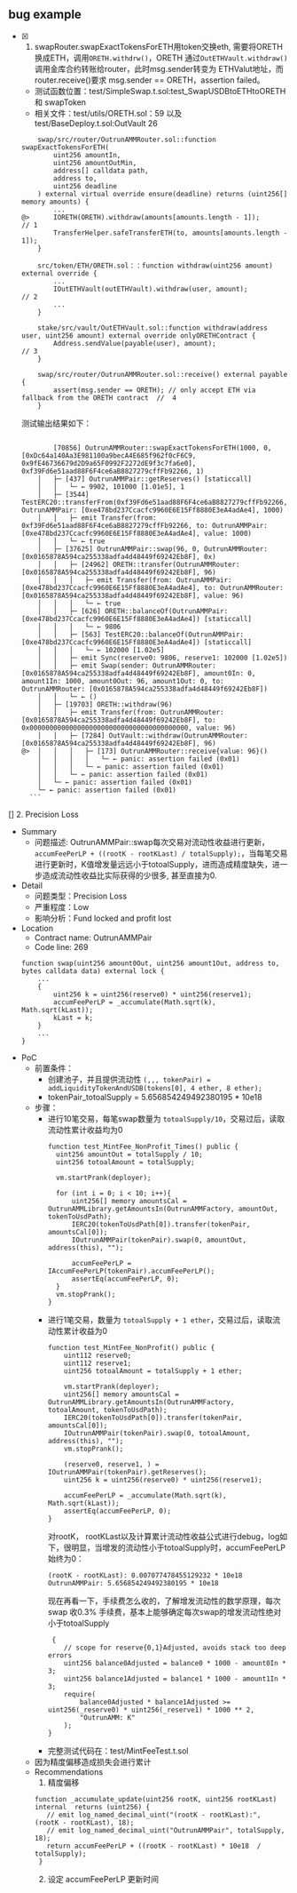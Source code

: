 ## bug example
- [X] 1. swapRouter.swapExactTokensForETH用token交换eth, 需要将ORETH换成ETH，调用`ORETH.withdrw()`，ORETH 通过`OutETHVault.withdraw()`调用金库合约转账给router，此时msg.sender转变为 ETHValut地址，而router.receive()要求 msg.sender == ORETH，assertion failed。
   - 测试函数位置：test/SimpleSwap.t.sol:test_SwapUSDBtoETHtoORETH 和 swapToken
   - 相关文件：test/utils/ORETH.sol：59 以及test/BaseDeploy.t.sol:OutVault 26
    ```
        swap/src/router/OutrunAMMRouter.sol::function swapExactTokensForETH(
            uint256 amountIn,
            uint256 amountOutMin,
            address[] calldata path,
            address to,
            uint256 deadline
        ) external virtual override ensure(deadline) returns (uint256[] memory amounts) {
            ...
    @>      IORETH(ORETH).withdraw(amounts[amounts.length - 1]);                            // 1
            TransferHelper.safeTransferETH(to, amounts[amounts.length - 1]);
        }

        src/token/ETH/ORETH.sol：：function withdraw(uint256 amount) external override {
            ...
            IOutETHVault(outETHVault).withdraw(user, amount);                           // 2
            ...
        }

        stake/src/vault/OutETHVault.sol::function withdraw(address user, uint256 amount) external override onlyORETHContract {
            Address.sendValue(payable(user), amount);                                   // 3
        }

        swap/src/router/OutrunAMMRouter.sol::receive() external payable {
            assert(msg.sender == ORETH); // only accept ETH via fallback from the ORETH contract  //  4
        }
    ```
    测试输出结果如下：
    ```

            [70856] OutrunAMMRouter::swapExactTokensForETH(1000, 0, [0xDc64a140Aa3E981100a9becA4E685f962f0cF6C9, 0x9fE46736679d2D9a65F0992F2272dE9f3c7fa6e0], 0xf39Fd6e51aad88F6F4ce6aB8827279cffFb92266, 1)
        │   ├─ [437] OutrunAMMPair::getReserves() [staticcall]
        │   │   └─ ← 9902, 101000 [1.01e5], 1
        │   ├─ [3544] TestERC20::transferFrom(0xf39Fd6e51aad88F6F4ce6aB8827279cffFb92266, OutrunAMMPair: [0xe478bd237Ccacfc9960E6E15Ff8880E3eA4adAe4], 1000)
        │   │   ├─ emit Transfer(from: 0xf39Fd6e51aad88F6F4ce6aB8827279cffFb92266, to: OutrunAMMPair: [0xe478bd237Ccacfc9960E6E15Ff8880E3eA4adAe4], value: 1000)
        │   │   └─ ← true
        │   ├─ [37625] OutrunAMMPair::swap(96, 0, OutrunAMMRouter: [0x0165878A594ca255338adfa4d48449f69242Eb8F], 0x)
        │   │   ├─ [24962] ORETH::transfer(OutrunAMMRouter: [0x0165878A594ca255338adfa4d48449f69242Eb8F], 96)
        │   │   │   ├─ emit Transfer(from: OutrunAMMPair: [0xe478bd237Ccacfc9960E6E15Ff8880E3eA4adAe4], to: OutrunAMMRouter: [0x0165878A594ca255338adfa4d48449f69242Eb8F], value: 96)
        │   │   │   └─ ← true
        │   │   ├─ [626] ORETH::balanceOf(OutrunAMMPair: [0xe478bd237Ccacfc9960E6E15Ff8880E3eA4adAe4]) [staticcall]
        │   │   │   └─ ← 9806
        │   │   ├─ [563] TestERC20::balanceOf(OutrunAMMPair: [0xe478bd237Ccacfc9960E6E15Ff8880E3eA4adAe4]) [staticcall]
        │   │   │   └─ ← 102000 [1.02e5]
        │   │   ├─ emit Sync(reserve0: 9806, reserve1: 102000 [1.02e5])
        │   │   ├─ emit Swap(sender: OutrunAMMRouter: [0x0165878A594ca255338adfa4d48449f69242Eb8F], amount0In: 0, amount1In: 1000, amount0Out: 96, amount1Out: 0, to: OutrunAMMRouter: [0x0165878A594ca255338adfa4d48449f69242Eb8F])
        │   │   └─ ← ()
        │   ├─ [19703] ORETH::withdraw(96)
        │   │   ├─ emit Transfer(from: OutrunAMMRouter: [0x0165878A594ca255338adfa4d48449f69242Eb8F], to: 0x0000000000000000000000000000000000000000, value: 96)
        │   │   ├─ [7284] OutVault::withdraw(OutrunAMMRouter: [0x0165878A594ca255338adfa4d48449f69242Eb8F], 96)
    @>  │   │   │   ├─ [173] OutrunAMMRouter::receive{value: 96}()
        │   │   │   │   └─ ← panic: assertion failed (0x01)
        │   │   │   └─ ← panic: assertion failed (0x01)
        │   │   └─ ← panic: assertion failed (0x01)
        │   └─ ← panic: assertion failed (0x01)
        └─ ← panic: assertion failed (0x01)
      ```
[] 2. Precision Loss
  - Summary
    - 问题描述: OutrunAMMPair::swap每次交易对流动性收益进行更新，`accumFeePerLP + ((rootK - rootKLast) / totalSupply);`，当每笔交易进行更新时，K值增发量远远小于totoalSupply，进而造成精度缺失，进一步造成流动性收益比实际获得的少很多, 甚至直接为0.
  - Detail
    - 问题类型：Precision Loss
    - 严重程度：Low
    - 影响分析：Fund locked and profit lost
  - Location
    - Contract name: OutrunAMMPair
    - Code line: 269
    ```
    function swap(uint256 amount0Out, uint256 amount1Out, address to, bytes calldata data) external lock {
        ...
        {   
            uint256 k = uint256(reserve0) * uint256(reserve1);
            accumFeePerLP = _accumulate(Math.sqrt(k), Math.sqrt(kLast));
            kLast = k;
        }
        ...
    }
    ```
 - PoC
   - 前置条件：
     - 创建池子，并且提供流动性 `(,,, tokenPair) = addLiquidityTokenAndUSDB(tokens[0], 4 ether, 8 ether);`
     - tokenPair_totoalSupply = 5.656854249492380195 * 10e18
   - 步骤：
     - 进行10笔交易，每笔swap数量为 `totoalSupply/10`，交易过后，读取流动性累计收益均为0
        ```
        function test_MintFee_NonProfit_Times() public {
          uint256 amountOut = totalSupply / 10;
          uint256 totoalAmount = totalSupply;

          vm.startPrank(deployer);
          
          for (int i = 0; i < 10; i++){
              uint256[] memory amountsCal = OutrunAMMLibrary.getAmountsIn(OutrunAMMFactory, amountOut, tokenToUsdPath);
              IERC20(tokenToUsdPath[0]).transfer(tokenPair, amountsCal[0]);
              IOutrunAMMPair(tokenPair).swap(0, amountOut, address(this), "");

              accumFeePerLP = IAccumFeePerLP(tokenPair).accumFeePerLP();
              assertEq(accumFeePerLP, 0);
          }
          vm.stopPrank();
        }
        ```
     - 进行1笔交易，数量为 `totoalSupply + 1 ether`，交易过后，读取流动性累计收益为0
        ```
        function test_MintFee_NonProfit() public {
            uint112 reserve0;
            uint112 reserve1;
            uint256 totoalAmount = totalSupply + 1 ether;

            vm.startPrank(deployer);
            uint256[] memory amountsCal = OutrunAMMLibrary.getAmountsIn(OutrunAMMFactory, totoalAmount, tokenToUsdPath);
            IERC20(tokenToUsdPath[0]).transfer(tokenPair, amountsCal[0]);
            IOutrunAMMPair(tokenPair).swap(0, totoalAmount, address(this), "");
            vm.stopPrank();

            (reserve0, reserve1, ) = IOutrunAMMPair(tokenPair).getReserves();
            uint256 k = uint256(reserve0) * uint256(reserve1);

            accumFeePerLP = _accumulate(Math.sqrt(k), Math.sqrt(kLast));
            assertEq(accumFeePerLP, 0);
        }
        ```
        对rootK， rootKLast以及计算累计流动性收益公式进行debug，log如下，很明显，当增发的流动性小于totoalSupply时，accumFeePerLP始终为0：
        ```
        (rootK - rootKLast): 0.007077478455129232 * 10e18
        OutrunAMMPair: 5.656854249492380195 * 10e18
        ```
        现在再看一下，手续费怎么收的，了解增发流动性的数学原理，每次swap 收0.3% 手续费，基本上能够确定每次swap的增发流动性绝对小于totoalSupply
        ```
         {
            // scope for reserve{0,1}Adjusted, avoids stack too deep errors
            uint256 balance0Adjusted = balance0 * 1000 - amount0In * 3;
            uint256 balance1Adjusted = balance1 * 1000 - amount1In * 3;
            require(
                balance0Adjusted * balance1Adjusted >= uint256(_reserve0) * uint256(_reserve1) * 1000 ** 2,
                "OutrunAMM: K"
            );
        }
        ```
      - 完整测试代码在：test/MintFeeTest.t.sol
    - 因为精度偏移造成损失会进行累计
    - Recommendations 
      1. 精度偏移
        ```
        function _accumulate_update(uint256 rootK, uint256 rootKLast) internal  returns (uint256) {
           // emit log_named_decimal_uint("(rootK - rootKLast):", (rootK - rootKLast), 18);
           // emit log_named_decimal_uint("OutrunAMMPair", totalSupply, 18);
           return accumFeePerLP + ((rootK - rootKLast) * 10e18  / totalSupply);
         }
        ```
      2. 设定 accumFeePerLP 更新时间
